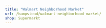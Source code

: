 ```yaml
---
title: "Walmart Neighborhood Market"
url: /hampstead/walmart-neighborhood-market/
shop: Supermarkt
---
```

